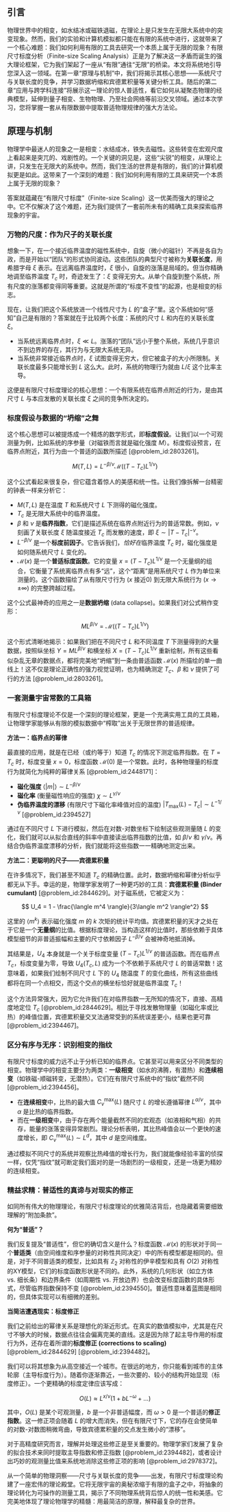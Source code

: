 ## 引言
物理世界中的相变，如水结冰或磁铁退磁，在理论上是只发生在无限大系统中的突变现象。然而，我们的实验和计算机模拟都只能在有限的系统中进行，这就带来了一个核心难题：我们如何利用有限的工具去研究一个本质上属于无限的现象？有限尺寸标度分析（Finite-size Scaling Analysis）正是为了解决这一矛盾而诞生的强大理论框架，它为我们架起了一座从“有限”通往“无限”的桥梁。本文将系统地引导您深入这一领域。在第一章“原理与机制”中，我们将揭示其核心思想——系统尺寸与关联长度的竞争，并学习数据坍缩和宾德累积量等关键分析工具。随后的第二章“应用与跨学科连接”将展示这一理论的惊人普适性，看它如何从凝聚态物理的经典模型，延伸到量子相变、生物物理、乃至社会网络等前沿交叉领域。通过本次学习，您将掌握一套从有限数据中提取普适物理规律的强大方法论。

## 原理与机制

物理学中最迷人的现象之一是相变：水结成冰，铁失去磁性。这些转变在宏观尺度上看起来是突兀的、戏剧性的。一个关键的洞见是，这些“尖锐”的相变，从理论上讲，只发生在无限大的系统中。然而，我们生活的世界是有限的，我们的计算机模拟更是如此。这带来了一个深刻的难题：我们如何利用有限的工具来研究一个本质上属于无限的现象？

答案就蕴藏在“有限尺寸标度”（Finite-size Scaling）这一优美而强大的理论之中。它不仅解决了这个难题，还为我们提供了一套前所未有的精确工具来探索临界现象的宇宙。

### 万物的尺度：作为尺子的关联长度

想象一下，在一个接近临界温度的磁性系统中，自旋（微小的磁针）不再是各自为政，而是开始以“团队”的形式协同波动。这些团队的典型尺寸被称为**关联长度**，用希腊字母 $\xi$ 表示。在远离临界温度时，$\xi$ 很小，自旋的涨落是局域的。但当你精确地调至临界温度 $T_c$ 时，奇迹发生了：$\xi$ 变得无穷大。从单个自旋到整个系统，所有尺度的涨落都变得同等重要。这就是所谓的“标度不变性”的起源，也是相变的标志。

现在，让我们把这个系统放进一个线性尺寸为 $L$ 的“盒子”里。这个系统如何“感知”自己是有限的？答案就在于比较两个长度：系统的尺寸 $L$ 和内在的关联长度 $\xi$。

- 当系统远离临界点时，$\xi \ll L$。涨落的“团队”远小于整个系统，系统几乎意识不到边界的存在，其行为与无限大系统无异。
- 当系统非常接近临界点时，$\xi$ 试图变得无穷大，但它被盒子的大小所限制。关联长度最多只能增长到 $L$ 这么大。此时，系统的物理行为就由 $L/\xi$ 这个比率主导。

这便是有限尺寸标度理论的核心思想：一个有限系统在临界点附近的行为，是由其尺寸 $L$ 与本应发散的关联长度 $\xi$ 之间的竞争所决定的。

### 标度假设与数据的“坍缩”之舞

这个核心思想可以被提炼成一个精炼的数学形式，即**标度假设**。让我们以一个可观测量为例，比如系统的序参量（对磁铁而言就是磁化强度 $M$）。标度假设预言，在临界点附近，其行为由一个普适的函数所描述 [@problem_id:2803261]。

$$
M(T, L) = L^{-\beta/\nu} \mathcal{M}\left( (T-T_c)L^{1/\nu} \right)
$$

这个公式看起来很复杂，但它蕴含着惊人的美感和统一性。让我们像拆解一台精密的钟表一样来分析它：

- $M(T, L)$ 是在温度 $T$ 和系统尺寸 $L$ 下测得的磁化强度。
- $T_c$ 是无限大系统中的临界温度。
- $\beta$ 和 $\nu$ 是**临界指数**，它们是描述系统在临界点附近行为的普适常数。例如，$\nu$ 刻画了关联长度 $\xi$ 随温度接近 $T_c$ 而发散的速度，即 $\xi \sim |T-T_c|^{-\nu}$。
- $L^{-\beta/\nu}$ 是一个**标度前因子**。它告诉我们，*恰好在*临界温度 $T_c$ 时，磁化强度是如何随系统尺寸 $L$ 变化的。
- $\mathcal{M}(x)$ 是一个**普适标度函数**。它的变量 $x=(T-T_c)L^{1/\nu}$ 是一个无量纲的组合，它衡量了系统离临界点有多“远”，这个“距离”是用系统尺寸 $L$ 作为单位来测量的。这个函数描绘了从有限尺寸行为 ($x$ 接近0) 到无限大系统行为 ($x \to \pm\infty$) 的完整跨越过程。

这个公式最神奇的应用之一是**数据坍缩** (data collapse)。如果我们对公式稍作变形：

$$
M L^{\beta/\nu} = \mathcal{M}\left( (T-T_c)L^{1/\nu} \right)
$$

这个形式清晰地揭示：如果我们把在不同尺寸 $L$ 和不同温度 $T$ 下测量得到的大量数据，按照纵坐标 $Y=M L^{\beta/\nu}$ 和横坐标 $X=(T-T_c)L^{1/\nu}$ 重新绘制，所有这些看似杂乱无章的数据点，都将完美地“坍缩”到一条由普适函数 $\mathcal{M}(x)$ 所描绘的单一曲线上！这不仅是理论正确性的强力视觉证明，也为精确测定 $T_c$、$\beta$ 和 $\nu$ 提供了可行的方法 [@problem_id:2803261]。

### 一套测量宇宙常数的工具箱

有限尺寸标度理论不仅是一个深刻的理论框架，更是一个充满实用工具的工具箱，让物理学家能够从有限的模拟数据中“榨取”出关于无限世界的普适规律。

**方法一：临界点的幂律**

最直接的应用，就是在已经（或约等于）知道 $T_c$ 的情况下测定临界指数。在 $T=T_c$ 时，标度变量 $x=0$，标度函数 $\mathcal{M}(0)$ 是一个常数。此时，各种物理量的标度行为就简化为纯粹的幂律关系 [@problem_id:2448171]：

- **磁化强度** $\langle |m| \rangle \sim L^{-\beta/\nu}$
- **磁化率** (衡量磁性响应的强度) $\chi \sim L^{\gamma/\nu}$
- **伪临界温度的漂移** (有限尺寸下磁化率峰值对应的温度) $|T_{\text{max}}(L) - T_c| \sim L^{-1/\nu}$ [@problem_id:2394527]

通过在不同尺寸 $L$ 下进行模拟，然后在对数-对数坐标下绘制这些观测量随 $L$ 的变化，我们就可以从拟合直线的斜率中直接读出临界指数的比值，如 $\beta/\nu$ 和 $\gamma/\nu$。再结合伪临界温度漂移的分析，我们就能将这些指数一一精确地测定出来。

**方法二：更聪明的尺子——宾德累积量**

在许多情况下，我们甚至不知道 $T_c$ 的精确位置。此时，数据坍缩和幂律分析似乎都无从下手。幸运的是，物理学家发明了一种更巧妙的工具：**宾德累积量 (Binder cumulant)** [@problem_id:2844629]。对于磁系统，它被定义为：

$$
U_4 = 1 - \frac{\langle m^4 \rangle}{3\langle m^2 \rangle^2}
$$

这里的 $\langle m^k \rangle$ 表示磁化强度 $m$ 的 $k$ 次矩的统计平均值。宾德累积量的天才之处在于它是一个**无量纲**的比值。根据标度理论，当构造这样的比值时，那些依赖于具体模型细节的非普适振幅和主要的尺寸依赖因子 $L^{-\beta/\nu}$ 会被神奇地抵消掉。

其结果是，$U_4$ 本身就是一个关于标度变量 $(T-T_c)L^{1/\nu}$ 的普适函数。而在临界点 $T_c$，标度变量为零，导致 $U_4(T_c, L)$ 成为一个不依赖于系统尺寸 $L$ 的普适常数！这意味着，如果我们绘制不同尺寸 $L$ 下的 $U_4$ 随温度 $T$ 的变化曲线，所有这些曲线都将在同一个点相交，而这个交点的横坐标恰好就是临界温度 $T_c$！

这个方法异常强大，因为它允许我们在对临界指数一无所知的情况下，直接、高精度地定位 $T_c$ [@problem_id:2844629]。相比于寻找发散物理量（如磁化率或比热）的峰值位置，宾德累积量交叉法通常受到的系统误差更小，结果也更可靠 [@problem_id:2394467]。

### 区分有序与无序：识别相变的指纹

有限尺寸标度的威力远不止于分析已知的临界点。它甚至可以用来区分不同类型的相变。物理学中的相变主要分为两类：**一级相变**（如水的沸腾，有潜热）和**连续相变**（如铁磁-顺磁转变，无潜热）。它们在有限尺寸系统中的“指纹”截然不同 [@problem_id:2394456]。

- 在**连续相变**中，比热的最大值 $C_v^{\text{max}}(L)$ 随尺寸 $L$ 的增长遵循幂律 $L^{\alpha/\nu}$，其中 $\alpha$ 是比热的临界指数。
- 而在**一级相变**中，由于存在两个能量截然不同的宏观态（如液相和气相）的共存，能量的涨落变得异常剧烈。理论分析表明，其比热峰值会以一个更快的速度增长，即 $C_v^{\text{max}}(L) \sim L^d$，其中 $d$ 是空间维度。

通过模拟不同尺寸的系统并观察比热峰值的增长行为，我们就能像经验丰富的侦探一样，仅凭“指纹”就可断定我们面对的是一场剧烈的一级相变，还是一场更为精妙的连续相变。

### 精益求精：普适性的真谛与对现实的修正

如同所有伟大的物理理论，有限尺寸标度理论的优雅简洁背后，也隐藏着需要细致理解的“附加条款”。

**何为“普适”？**

我们反复提及“普适性”，但它的确切含义是什么？标度函数 $\mathcal{M}(x)$ 的形状对于同一个**普适类**（由空间维度和序参量的对称性共同决定）中的所有模型都是相同的。但是，对于不同普适类的模型，比如具有 $\mathbb{Z}_2$ 对称性的伊辛模型和具有 $O(2)$ 对称性的XY模型，它们的标度函数形状是不同的。此外，系统的几何形状（如立方体 vs. 细长条）和边界条件（如周期性 vs. 开放边界）也会改变标度函数的具体形式，尽管临界指数保持不变 [@problem_id:2394550]。普适性意味着蓝图是相同的，但具体实现可以有细微的差别。

**当简洁遭遇现实：标度修正**

我们之前给出的幂律关系是理想化的渐近形式。在真实的数值模拟中，尤其是在尺寸不够大的时候，数据点往往会偏离完美的直线。这是因为除了起主导作用的标度行为外，还存在着所谓的**标度修正 (corrections to scaling)** [@problem_id:2844629] [@problem_id:2394482]。

我们可以将其想象为从高空接近一个城市。在很远的地方，你只能看到城市的主体轮廓（主导标度行为）。随着你逐渐靠近，一些次要的、较小的结构开始显现（标度修正）。一个更精确的标度定律应该写成：

$$
O(L) \approx L^{x/\nu} (1 + b L^{-\omega} + \dots)
$$

其中，$O(L)$ 是某个可观测量，$b$ 是一个非普适幅度，而 $\omega > 0$ 是一个普适的**修正指数**。这一修正项会随着 $L$ 的增大而消失，但在有限尺寸下，它的存在会使简单的对数-对数图稍微弯曲，导致宾德累积量的交点发生微小的“漂移”。

对于高精度研究而言，理解并处理这些修正是至关重要的。物理学家们发展了复杂的拟合技术来同时提取主导指数和修正指数 [@problem_id:2394482]，或者设计出巧妙的观测量比值来系统地消除这些修正项的影响 [@problem_id:2978372]。

从一个简单的物理洞察——尺寸与关联长度的竞争——出发，有限尺寸标度理论构建了一座宏伟的理论殿堂。它将无限宇宙的奥秘浓缩于有限的盒子之中，将抽象的理论转化为可操作的测量工具，揭示了不同物理系统背后惊人的统一性和美感。它完美地体现了理论物理学的精髓：用最简洁的原理，解释最复杂的世界。